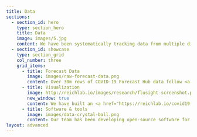 ```yaml
---
title: Data
sections:
  - section_id: hero
    type: section_hero
    title: Data
    image: images/5.jpg
    content: We have been systematically tracking data from multiple different COVID-19 prediction models since early April 2020. 
  - section_id: showcase
    type: section_grid
    col_number: three
    grid_items:
      - title: Forecast Data
        image: images/raw-forecast-data.png
        content: Over 30m rows of COVID-19 Forecast Hub data follow <a href="https://github.com/reichlab/covid19-forecast-hub/blob/master/data-processed/README.md#forecast-file-format" target="_blank">a data model for probabilistic forecasts specified by quantiles</a>. These data are stored publicly in <a href="https://github.com/reichlab/covid19-forecast-hub/blob/master/README.md" target="_blank">a structured data storage repository</a> on GitHub. They can also be downloaded programmatically from our <a href="https://zoltardata.com/project/44" target="_blank">Zoltar API</a>.
      - title: Visualization
        image: http://reichlab.io/images/research/flusight-screenshot.png
        new_window: true
        content: We have built an <a href="https://reichlab.io/covid19-forecast-hub/" target="_blank">interactive visualization</a> so you can explore recent forecasts from multiple teams. Having all these forecasts in one place enables simple comparisons between models and model synthesis for decision-makers.
      - title: Software & tools
        image: images/data-crystal-ball.png
        content: Our team has been developing open-source software for years to assist with forecast modeling in outbreak response. We have developed <a href="http://reichlab.io/research#03-software" target="_blank">numerous packages</a> including the <a href="https://github.com/jarad/FluSight" target="_blank">FluSight R package</a>, the <a href="http://reichlab.io/d3-foresight/" target="_blank">d3-foresight javascript library</a>, and the <a href="https://zoltardata.com/" target="_blank">Zoltar system for forecast storage</a>.
layout: advanced
---
```

